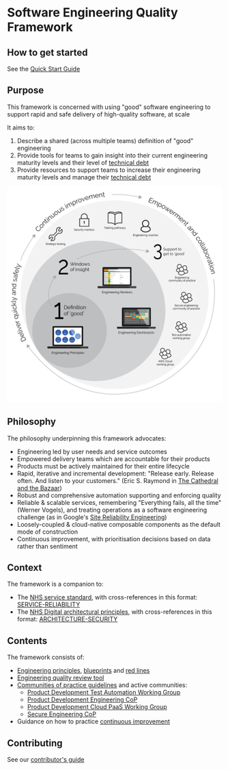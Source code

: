 # Software Engineering Quality Framework

## How to get started

See the [Quick Start Guide](quickstart.md)

## Purpose

This framework is concerned with using "good" software engineering to support rapid and safe delivery of high-quality software, at scale

It aims to:

1. Describe a shared (across multiple teams) definition of "good" engineering
2. Provide tools for teams to gain insight into their current engineering maturity levels and their level of [technical debt](tech-debt.md)
3. Provide resources to support teams to increase their engineering maturity levels and manage their [technical debt](tech-debt.md)

![Ecosystem](images/engineering-ecosystem.png)

## Philosophy

The philosophy underpinning this framework advocates:

* Engineering led by user needs and service outcomes
* Empowered delivery teams which are accountable for their products
* Products must be actively maintained for their entire lifecycle
* Rapid, iterative and incremental development: "Release early. Release often. And listen to your customers." (Eric S. Raymond in [The Cathedral and the Bazaar](https://en.wikipedia.org/wiki/The_Cathedral_and_the_Bazaar))
* Robust and comprehensive automation supporting and enforcing quality
* Reliable & scalable services, remembering "Everything fails, all the time" (Werner Vogels), and treating operations as a software engineering challenge (as in Google's [Site Reliability Engineering](https://landing.google.com/sre/))
* Loosely-coupled & cloud-native composable components as the default mode of construction
* Continuous improvement, with prioritisation decisions based on data rather than sentiment

## Context

The framework is a companion to:

* The [NHS service standard](https://service-manual.nhs.uk/service-standard), with cross-references in this format: [SERVICE-RELIABILITY](https://service-manual.nhs.uk/service-standard/14-operate-a-reliable-service)
* The [NHS Digital architectural principles](https://digital.nhs.uk/about-nhs-digital/our-work/nhs-digital-architecture/principles), with cross-references in this format: [ARCHITECTURE-SECURITY](https://digital.nhs.uk/developer/architecture/principles/adopt-appropriate-cyber-security-standards)

## Contents

The framework consists of:

* [Engineering principles](principles.md), [blueprints](blueprints.md) and [red lines](red-lines.md)
* [Engineering quality review tool](insights/review.md)
* [Communities of practice guidelines](communities/communities-of-practice.md) and active communities:
  * [Product Development Test Automation Working Group](communities/pd-test-automation-working-group.md)
  * [Product Development Engineering CoP](communities/pd-engineering-cop.md)
  * [Product Development Cloud PaaS Working Group](communities/pd-cloud-working-group.md)
  * [Secure Engineering CoP](communities/security-cop.md)
* Guidance on how to practice [continuous improvement](continuous-improvement.md)

## Contributing

See our [contributor's guide](CONTRIBUTING.md)
